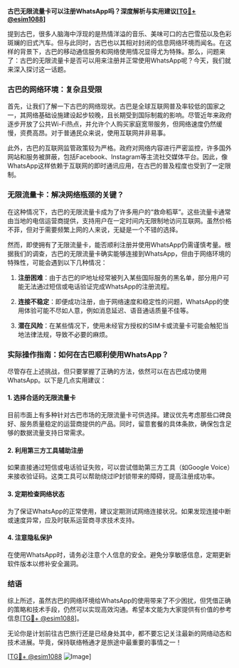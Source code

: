 **古巴无限流量卡可以注册WhatsApp吗？深度解析与实用建议[[TG💪+ @esim1088](https://t.me/s/esim1088)]**

提到古巴，很多人脑海中浮现的是热情洋溢的音乐、美味可口的古巴雪茄以及色彩斑斓的旧式汽车。但与此同时，古巴也以其相对封闭的信息网络环境而闻名。在这样的背景下，古巴的移动通信服务和网络使用情况显得尤为特殊。那么，问题来了：古巴的无限流量卡是否可以用来注册并正常使用WhatsApp呢？今天，我们就来深入探讨这一话题。

### 古巴的网络环境：复杂且受限

首先，让我们了解一下古巴的网络现状。古巴是全球互联网普及率较低的国家之一，其网络基础设施建设起步较晚，且长期受到国际制裁的影响。尽管近年来政府逐步开放了公共Wi-Fi热点，并允许个人购买家庭宽带服务，但网络速度仍然缓慢，资费高昂。对于普通民众来说，使用互联网并非易事。

此外，古巴的互联网监管政策较为严格。政府对网络内容进行严密监控，许多国外网站和服务被屏蔽，包括Facebook、Instagram等主流社交媒体平台。因此，像WhatsApp这样依赖于互联网的即时通讯应用，在古巴的普及程度也受到了一定限制。

### 无限流量卡：解决网络瓶颈的关键？

在这种情况下，古巴的无限流量卡成为了许多用户的“救命稻草”。这些流量卡通常由当地的电信运营商提供，支持用户在一定时间内无限制地访问互联网。虽然价格不菲，但对于需要频繁上网的人来说，无疑是一个不错的选择。

然而，即使拥有了无限流量卡，能否顺利注册并使用WhatsApp仍需谨慎考量。根据我们的调查，古巴的无限流量卡确实能够连接到WhatsApp，但由于网络环境的特殊性，可能会遇到以下几种情况：

1. **注册困难**：由于古巴的IP地址经常被列入某些国际服务的黑名单，部分用户可能无法通过短信或电话验证完成WhatsApp的注册流程。
   
2. **连接不稳定**：即便成功注册，由于网络速度和稳定性的问题，WhatsApp的使用体验可能不尽如人意，例如消息延迟、语音通话质量不佳等。

3. **潜在风险**：在某些情况下，使用未经官方授权的SIM卡或流量卡可能会触犯当地法律法规，导致不必要的麻烦。

### 实际操作指南：如何在古巴顺利使用WhatsApp？

尽管存在上述挑战，但只要掌握了正确的方法，依然可以在古巴成功使用WhatsApp。以下是几点实用建议：

#### 1. 选择合适的无限流量卡
目前市面上有多种针对古巴市场的无限流量卡可供选择。建议优先考虑那些口碑良好、服务质量稳定的运营商提供的产品。同时，留意套餐的具体条款，确保包含足够的数据流量支持日常需求。

#### 2. 利用第三方工具辅助注册
如果直接通过短信或电话验证失败，可以尝试借助第三方工具（如Google Voice）来接收验证码。这类工具可以帮助绕过IP封锁带来的障碍，提高注册成功率。

#### 3. 定期检查网络状态
为了保证WhatsApp的正常使用，建议定期测试网络连接状况。如果发现连接中断或速度异常，应及时联系运营商寻求技术支持。

#### 4. 注意隐私保护
在使用WhatsApp时，请务必注意个人信息的安全。避免分享敏感信息，定期更新软件版本以修补安全漏洞。

### 结语

综上所述，虽然古巴的网络环境给WhatsApp的使用带来了不少困扰，但凭借正确的策略和技术手段，仍然可以实现高效沟通。希望本文能为大家提供有价值的参考信息[[TG💪+ @esim1088](https://t.me/s/esim1088)]。

无论你是计划前往古巴旅行还是已经身处其中，都不要忘记关注最新的网络动态和技术进展。毕竟，保持联络畅通才是旅途中最重要的事情之一！

[[TG💪+ @esim1088](https://t.me/s/esim1088) ![Image](https://i.postimg.cc/4NQfJmqS/Snipaste-2025-05-13-00-14-12.png)]